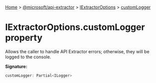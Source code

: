 [Home](./index) &gt; [@microsoft/api-extractor](./api-extractor.md) &gt; [IExtractorOptions](./api-extractor.iextractoroptions.md) &gt; [customLogger](./api-extractor.iextractoroptions.customlogger.md)

# IExtractorOptions.customLogger property

Allows the caller to handle API Extractor errors; otherwise, they will be logged to the console.

**Signature:**
```javascript
customLogger: Partial<ILogger>
```
